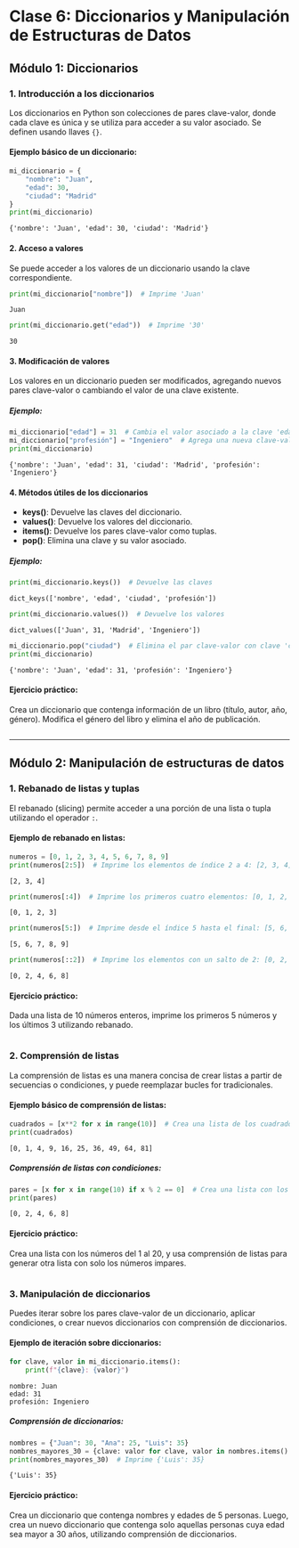 # Clase 6: Diccionarios y Manipulación de Estructuras de Datos

## Módulo 1: Diccionarios

### 1. Introducción a los diccionarios

Los diccionarios en Python son colecciones de pares clave-valor, donde cada clave es única y se utiliza para acceder a su valor asociado. Se definen usando llaves `{}`.

#### Ejemplo básico de un diccionario:


```python
mi_diccionario = {
    "nombre": "Juan",
    "edad": 30,
    "ciudad": "Madrid"
}
print(mi_diccionario)
```

    {'nombre': 'Juan', 'edad': 30, 'ciudad': 'Madrid'}


#### 2. Acceso a valores

Se puede acceder a los valores de un diccionario usando la clave correspondiente.


```python
print(mi_diccionario["nombre"])  # Imprime 'Juan'
```

    Juan



```python
print(mi_diccionario.get("edad"))  # Imprime '30'
```

    30


#### 3. Modificación de valores

Los valores en un diccionario pueden ser modificados, agregando nuevos pares clave-valor o cambiando el valor de una clave existente.

##### Ejemplo:


```python
mi_diccionario["edad"] = 31  # Cambia el valor asociado a la clave 'edad'
mi_diccionario["profesión"] = "Ingeniero"  # Agrega una nueva clave-valor
print(mi_diccionario)
```

    {'nombre': 'Juan', 'edad': 31, 'ciudad': 'Madrid', 'profesión': 'Ingeniero'}


#### 4. Métodos útiles de los diccionarios

- **keys()**: Devuelve las claves del diccionario.
- **values()**: Devuelve los valores del diccionario.
- **items()**: Devuelve los pares clave-valor como tuplas.
- **pop()**: Elimina una clave y su valor asociado.

##### Ejemplo:


```python
print(mi_diccionario.keys())  # Devuelve las claves
```

    dict_keys(['nombre', 'edad', 'ciudad', 'profesión'])



```python
print(mi_diccionario.values())  # Devuelve los valores
```

    dict_values(['Juan', 31, 'Madrid', 'Ingeniero'])



```python
mi_diccionario.pop("ciudad")  # Elimina el par clave-valor con clave 'ciudad'
print(mi_diccionario)
```

    {'nombre': 'Juan', 'edad': 31, 'profesión': 'Ingeniero'}


#### Ejercicio práctico:

Crea un diccionario que contenga información de un libro (título, autor, año, género). Modifica el género del libro y elimina el año de publicación.


```python

```

---

## Módulo 2: Manipulación de estructuras de datos

### 1. Rebanado de listas y tuplas

El rebanado (slicing) permite acceder a una porción de una lista o tupla utilizando el operador `:`.

#### Ejemplo de rebanado en listas:


```python
numeros = [0, 1, 2, 3, 4, 5, 6, 7, 8, 9]
print(numeros[2:5])  # Imprime los elementos de índice 2 a 4: [2, 3, 4]
```

    [2, 3, 4]



```python
print(numeros[:4])  # Imprime los primeros cuatro elementos: [0, 1, 2, 3]
```

    [0, 1, 2, 3]



```python
print(numeros[5:])  # Imprime desde el índice 5 hasta el final: [5, 6, 7, 8, 9]
```

    [5, 6, 7, 8, 9]



```python
print(numeros[::2])  # Imprime los elementos con un salto de 2: [0, 2, 4, 6, 8]
```

    [0, 2, 4, 6, 8]


#### Ejercicio práctico:

Dada una lista de 10 números enteros, imprime los primeros 5 números y los últimos 3 utilizando rebanado.


```python

```

### 2. Comprensión de listas

La comprensión de listas es una manera concisa de crear listas a partir de secuencias o condiciones, y puede reemplazar bucles for tradicionales.

#### Ejemplo básico de comprensión de listas:


```python
cuadrados = [x**2 for x in range(10)]  # Crea una lista de los cuadrados de 0 a 9
print(cuadrados)
```

    [0, 1, 4, 9, 16, 25, 36, 49, 64, 81]


##### Comprensión de listas con condiciones:


```python
pares = [x for x in range(10) if x % 2 == 0]  # Crea una lista con los números pares
print(pares)
```

    [0, 2, 4, 6, 8]


#### Ejercicio práctico:

Crea una lista con los números del 1 al 20, y usa comprensión de listas para generar otra lista con solo los números impares.


```python

```

### 3. Manipulación de diccionarios

Puedes iterar sobre los pares clave-valor de un diccionario, aplicar condiciones, o crear nuevos diccionarios con comprensión de diccionarios.

#### Ejemplo de iteración sobre diccionarios:


```python
for clave, valor in mi_diccionario.items():
    print(f"{clave}: {valor}")
```

    nombre: Juan
    edad: 31
    profesión: Ingeniero


##### Comprensión de diccionarios:


```python
nombres = {"Juan": 30, "Ana": 25, "Luis": 35}
nombres_mayores_30 = {clave: valor for clave, valor in nombres.items() if valor > 30}
print(nombres_mayores_30)  # Imprime {'Luis': 35}
```

    {'Luis': 35}


#### Ejercicio práctico:

Crea un diccionario que contenga nombres y edades de 5 personas. Luego, crea un nuevo diccionario que contenga solo aquellas personas cuya edad sea mayor a 30 años, utilizando comprensión de diccionarios.


```python

```
